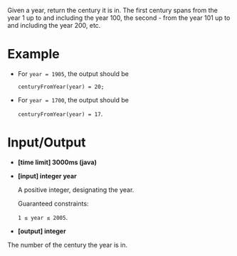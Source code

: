 Given a year, return the century it is in. The first century spans from the year 1 up to and including the year 100, the second - from the year 101 up to and including the year 200, etc.

# Example

* For `year = 1905`, the output should be

    `centuryFromYear(year) = 20;`

* For `year = 1700`, the output should be

    `centuryFromYear(year) = 17`.

# Input/Output

* **[time limit] 3000ms (java)**

* **[input] integer year**

    A positive integer, designating the year.
    
    Guaranteed constraints:
    
    `1 ≤ year ≤ 2005`.

* **[output] integer**

The number of the century the year is in.

